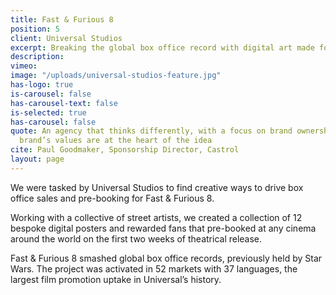 ```yaml
---
title: Fast & Furious 8
position: 5
client: Universal Studios
excerpt: Breaking the global box office record with digital art made for the fans
description: 
vimeo: 
image: "/uploads/universal-studios-feature.jpg"
has-logo: true
is-carousel: false
has-carousel-text: false
is-selected: true
has-carousel: false
quote: An agency that thinks differently, with a focus on brand ownership where the
  brand’s values are at the heart of the idea
cite: Paul Goodmaker, Sponsorship Director, Castrol
layout: page
---
```


We were tasked by Universal Studios to find creative ways to drive box office sales and pre-booking for Fast & Furious 8.

Working with a collective of street artists, we created a collection of 12 bespoke digital posters and rewarded fans that pre-booked at any cinema around the world on the first two weeks of theatrical release.

Fast & Furious 8 smashed global box office records, previously held by Star Wars. The project was activated in 52 markets with 37 languages, the largest film promotion uptake in Universal’s history.